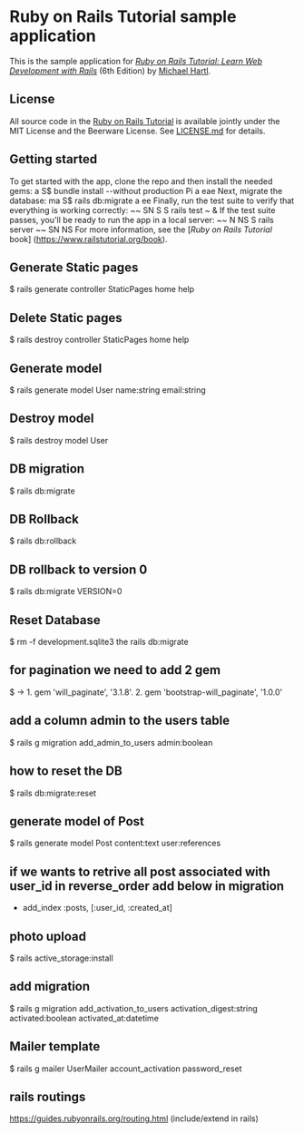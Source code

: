 # Ruby on Rails Tutorial sample application
This is the sample application for
[*Ruby on Rails Tutorial:
Learn Web Development with Rails*](https://www.railstutorial.ord/ ) (6th Edition)
by [Michael Hartl](https://www.michaelhartl.com/).
## License
All source code in the [Ruby on Rails Tutorial](https://www.railstutorial.org/) is available jointly under the MIT License and the Beerware License. See [LICENSE.md](LICENSE.md) for details.
## Getting started
To get started with the app, clone the repo and then install the needed gems:
a
S$ bundle install --without production
Pi a eae
Next, migrate the database:
ma
S$ rails db:migrate
a ee
Finally, run the test suite to verify that everything is working correctly:
~~ SN S
S rails test
~ &
If the test suite passes, you'll be ready to run the app in a local server:
~~ N NS
S rails server
~~ SN NS
For more information, see the [*Ruby on Rails Tutorial* book] (https://www.railstutorial.org/book).

## Generate Static pages
$ rails generate controller StaticPages home help

## Delete Static pages
$ rails destroy controller StaticPages home help

## Generate model
$ rails generate model User name:string email:string

## Destroy model
$ rails destroy model User 

## DB migration
$ rails db:migrate
## DB Rollback
$ rails db:rollback

## DB rollback to version 0
$ rails db:migrate VERSION=0

## Reset Database 
$ rm -f development.sqlite3 the rails db:migrate

## for pagination we need to add 2 gem
$ -> 1. gem 'will_paginate', '3.1.8'.    2. gem 'bootstrap-will_paginate', '1.0.0'

## add a column admin to the users table
$ rails g migration add_admin_to_users admin:boolean

## how to reset the DB
$ rails db:migrate:reset

## generate model of Post
$ rails generate model Post content:text user:references
## if we wants to retrive all post associated with user_id in reverse_order add below in migration
- add_index :posts, [:user_id, :created_at] 

## photo upload
$ rails active_storage:install

## add migration
$ rails g migration add_activation_to_users activation_digest:string activated:boolean activated_at:datetime

## Mailer template 
$ rails g mailer UserMailer account_activation password_reset

## rails routings 
https://guides.rubyonrails.org/routing.html (include/extend in rails)